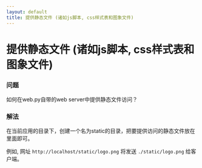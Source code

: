 ```yaml
---
layout: default
title: 提供静态文件 (诸如js脚本, css样式表和图象文件)
---
```


# 提供静态文件 (诸如js脚本, css样式表和图象文件)

### 问题
如何在web.py自带的web server中提供静态文件访问？

### 解法

在当前应用的目录下，创建一个名为static的目录，把要提供访问的静态文件放在里面即可。

例如, 网址 <code>http://localhost/static/logo.png</code> 将发送 <code>./static/logo.png</code> 给客户端。
